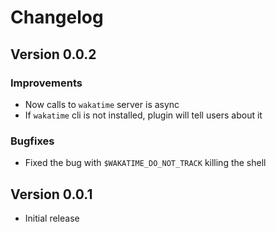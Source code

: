 # Changelog


## Version 0.0.2

### Improvements

- Now calls to `wakatime` server is async
- If `wakatime` cli is not installed, plugin will tell users about it

### Bugfixes

- Fixed the bug with `$WAKATIME_DO_NOT_TRACK` killing the shell


## Version 0.0.1

- Initial release
